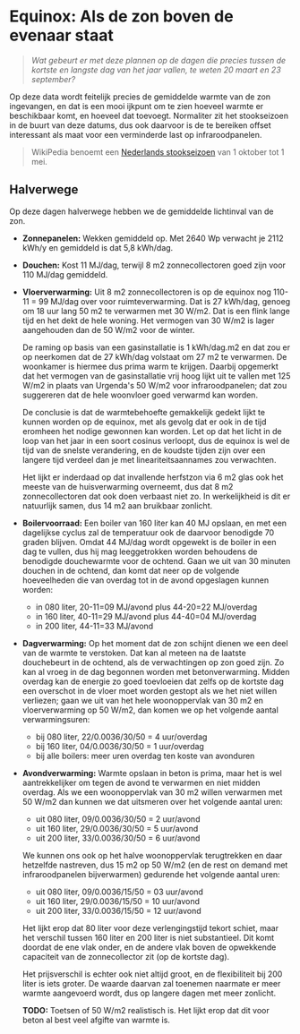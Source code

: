 # Equinox: Als de zon boven de evenaar staat

> *Wat gebeurt er met deze plannen op de dagen die precies tussen
> de kortste en langste dag van het jaar vallen, te weten 20 maart
> en 23 september?*

Op deze data wordt feitelijk precies de gemiddelde warmte van de
zon ingevangen, en dat is een mooi ijkpunt om te zien hoeveel
warmte er beschikbaar komt, en hoeveel dat toevoegt.  Normaliter
zit het stookseizoen in de buurt van deze datums, dus ook daarvoor
is de te bereiken offset interessant als maat voor een verminderde
last op infraroodpanelen.

> WikiPedia benoemt een
> [Nederlands stookseizoen](https://nl.wikipedia.org/wiki/Verwarmingsperiode)
> van 1 oktober tot 1 mei.


## Halverwege

Op deze dagen halverwege hebben we de gemiddelde lichtinval van de zon.

  * **Zonnepanelen:** Wekken gemiddeld op.  Met 2640 Wp verwacht je
    2112 kWh/y en gemiddeld is dat 5,8 kWh/dag.

  * **Douchen:** Kost 11 MJ/dag, terwijl 8 m2 zonnecollectoren goed zijn
    voor 110 MJ/dag gemiddeld.

  * **Vloerverwarming:** Uit 8 m2 zonnecollectoren is op de equinox
    nog 110-11 = 99 MJ/dag over voor ruimteverwarming.  Dat is 27 kWh/dag,
    genoeg om 18 uur lang 50 m2 te verwarmen met 30 W/m2.  Dat is een
    flink lange tijd en het dekt de hele woning.  Het vermogen van
    30 W/m2 is lager aangehouden dan de 50 W/m2 voor de winter.

    De raming op basis van een gasinstallatie is 1 kWh/dag.m2 en dat
    zou er op neerkomen dat de 27 kWh/dag volstaat om 27 m2 te verwarmen.
    De woonkamer is hiermee dus prima warm te krijgen.  Daarbij opgemerkt
    dat het vermogen van de gasinstallatie vrij hoog lijkt uit te vallen
    met 125 W/m2 in plaats van Urgenda's 50 W/m2 voor infraroodpanelen;
    dat zou suggereren dat de hele woonvloer goed verwarmd kan worden.

    De conclusie is dat de warmtebehoefte gemakkelijk gedekt lijkt te
    kunnen worden op de equinox, met als gevolg dat er ook in de tijd
    eromheen het nodige gewonnen kan worden.  Let op dat het licht in
    de loop van het jaar in een soort cosinus verloopt, dus de equinox
    is wel de tijd van de snelste verandering, en de koudste tijden zijn
    over een langere tijd verdeel dan je met lineariteitsaannames zou
    verwachten.

    Het lijkt er inderdaad op dat invallende herfstzon via 6 m2 glas
    ook het meeste van de huisverwarming overneemt, dus dat 8 m2
    zonnecollectoren dat ook doen verbaast niet zo.  In werkelijkheid
    is dit er natuurlijk samen, dus 14 m2 aan bruikbaar zonlicht.

  * **Boilervoorraad:** Een boiler van 160 liter kan 40 MJ opslaan, en met
    een dagelijkse cyclus zal de temperatuur ook de daarvoor benodigde
    70 graden blijven.  Omdat 44 MJ/dag wordt opgewekt is de boiler in
    een dag te vullen, dus hij mag leeggetrokken worden behoudens de
    benodigde douchewarmte voor de ochtend.  Gaan we uit van 30 minuten
    douchen in de ochtend, dan komt dat neer op de volgende hoeveelheden
    die van overdag tot in de avond opgeslagen kunnen worden:

      - in 080 liter, 20-11=09 MJ/avond plus 44-20=22 MJ/overdag
      - in 160 liter, 40-11=29 MJ/avond plus 44-40=04 MJ/overdag
      - in 200 liter, 44-11=33 MJ/avond

  * **Dagverwarming:** Op het moment dat de zon schijnt dienen we een deel
    van de warmte te verstoken.  Dat kan al meteen na de laatste
    douchebeurt in de ochtend, als de verwachtingen op zon goed zijn.
    Zo kan al vroeg in de dag begonnen worden met betonverwarming.
    Midden overdag kan de energie zo goed toevloeien dat zelfs op de
    kortste dag een overschot in de vloer moet worden gestopt als we
    het niet willen verliezen; gaan we uit van het hele woonoppervlak
    van 30 m2 en vloerverwarming op 50 W/m2, dan komen we op het
    volgende aantal verwarmingsuren:

      - bij 080 liter, 22/0.0036/30/50 = 4 uur/overdag
      - bij 160 liter, 04/0.0036/30/50 = 1 uur/overdag
      - bij alle boilers: meer uren overdag ten koste van avonduren

  * **Avondverwarming:** Warmte opslaan in beton is prima, maar het is wel
    aantrekkelijker om tegen de avond te verwarmen en niet midden
    overdag.  Als we een woonoppervlak van 30 m2 willen verwarmen met
    50 W/m2 dan kunnen we dat uitsmeren over het volgende aantal uren:

      - uit 080 liter, 09/0.0036/30/50 = 2 uur/avond
      - uit 160 liter, 29/0.0036/30/50 = 5 uur/avond
      - uit 200 liter, 33/0.0036/30/50 = 6 uur/avond

    We kunnen ons ook op het halve woonoppervlak terugtrekken en daar
    hetzelfde nastreven, dus 15 m2 op 50 W/m2 (en de rest on demand met
    infraroodpanelen bijverwarmen) gedurende het volgende aantal uren:

      - uit 080 liter, 09/0.0036/15/50 = 03 uur/avond
      - uit 160 liter, 29/0.0036/15/50 = 10 uur/avond
      - uit 200 liter, 33/0.0036/15/50 = 12 uur/avond

    Het lijkt erop dat 80 liter voor deze verlengingstijd tekort schiet,
    maar het verschil tussen 160 liter en 200 liter is niet substantieel.
    Dit komt doordat de ene vlak onder, en de andere vlak boven de
    opwekkende capaciteit van de zonnecollector zit (op de kortste dag).

    Het prijsverschil is echter ook niet altijd groot, en de flexibiliteit
    bij 200 liter is iets groter.  De waarde daarvan zal toenemen naarmate
    er meer warmte aangevoerd wordt, dus op langere dagen met meer zonlicht.

    **TODO:** Toetsen of 50 W/m2 realistisch is.  Het lijkt erop dat dit
    voor beton al best veel afgifte van warmte is.

